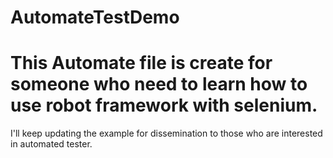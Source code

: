 # AutomateTestDemo
#  This Automate file is create for someone who need to learn how to use robot framework with selenium. 
I'll keep updating the example for dissemination to those who are interested in automated tester.
